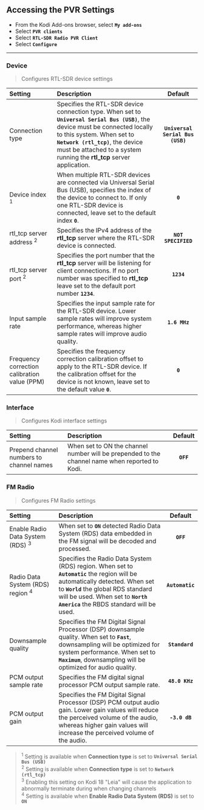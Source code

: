## Accessing the PVR Settings
* From the Kodi Add-ons browser, select __`My add-ons`__
* Select __`PVR clients`__
* Select __`RTL-SDR Radio PVR Client`__
* Select __`Configure`__

***
### Device
> Configures RTL-SDR device settings   
   
| Setting | Description | Default |
| :-- | :-- | :--: |
| Connection type | Specifies the RTL-SDR device connection type. When set to __`Universal Serial Bus (USB)`__, the device must be connected locally to this system. When set to __`Network (rtl_tcp)`__, the device must be attached to a system running the __rtl_tcp__ server application. | __`Universal Serial Bus (USB)`__ |
| Device index <sup>1</sup> | When multiple RTL-SDR devices are connected via Universal Serial Bus (USB), specifies the index of the device to connect to. If only one RTL-SDR device is connected, leave set to the default index __`0`__. | __`0`__ |
| rtl_tcp server address <sup>2</sup> | Specifies the IPv4 address of the __rtl_tcp__ server where the RTL-SDR device is connected. | __`NOT SPECIFIED`__ |
| rtl_tcp server port <sup>2</sup> | Specifies the port number that the __rtl_tcp__ server will be listening for client connections. If no port number was specified to __rtl_tcp__ leave set to the default port number __`1234`__. | __`1234`__ |
| Input sample rate | Specifies the input sample rate for the RTL-SDR device. Lower sample rates will improve system performance, whereas higher sample rates will improve audio quality. | __`1.6 MHz`__ |
| Frequency correction calibration value (PPM) | Specifies the frequency correction calibration offset to apply to the RTL-SDR device. If the calibration offset for the device is not known, leave set to the default value __`0`__. | __`0`__ |
   
### Interface
> Configures Kodi interface settings   
   
| Setting | Description | Default |
| :-- | :-- | :--: |
| Prepend channel numbers to channel names | When set to ON the channel number will be prepended to the channel name when reported to Kodi. | __`OFF`__ |
   
### FM Radio
> Configures FM Radio settings   
   
| Setting | Description | Default |
| :-- | :-- | :--: |
| Enable Radio Data System (RDS) <sup>3</sup> | When set to __`ON`__ detected Radio Data System (RDS) data embedded in the FM signal will be decoded and processed. | __`OFF`__ |
| Radio Data System (RDS) region <sup>4</sup> | Specifies the Radio Data System (RDS) region. When set to __`Automatic`__ the region will be automatically detected. When set to __`World`__ the global RDS standard will be used. When set to __`North America`__ the RBDS standard will be used. | __`Automatic`__ |
| Downsample quality | Specifies the FM Digital Signal Processor (DSP) downsample quality. When set to __`Fast`__, downsampling will be optimized for system performance. When set to __`Maximum`__, downsampling will be optimized for audio quality. | __`Standard`__ |
| PCM output sample rate | Specifies the FM digital signal processor PCM output sample rate. | __`48.0 KHz`__ |
| PCM output gain | Specifies the FM Digital Signal Processor (DSP) PCM output audio gain. Lower gain values will reduce the perceived volume of the audio, whereas higher gain values will increase the perceived volume of the audio. | __`-3.0 dB`__ |
   
> <sup>1</sup> Setting is available when __Connection type__ is set to __`Universal Serial Bus (USB)`__   
> <sup>2</sup> Setting is available when __Connection type__ is set to __`Network (rtl_tcp)`__   
> <sup>3</sup> Enabling this setting on Kodi 18 "Leia" will cause the application to abnormally terminate during when changing channels   
> <sup>4</sup> Setting is available when __Enable Radio Data System (RDS)__ is set to __`ON`__   

